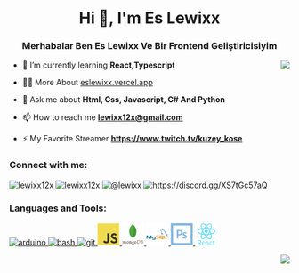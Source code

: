 <h1 align="center">Hi 👋, I'm Es Lewixx</h1>
<h3 align="center">Merhabalar Ben Es Lewixx Ve Bir Frontend Geliştiricisiyim</h3>

<img align="right" height="150" src="https://user-images.githubusercontent.com/5679180/79618120-0daffb80-80be-11ea-819e-d2b0fa904d07.gif"/>


- 🌱 I’m currently learning **React,Typescript**

- 👨‍💻 More About [eslewixx.vercel.app](eslewixx.vercel.app)

- 💬 Ask me about **Html, Css, Javascript, C# And Python**

- 📫 How to reach me **lewixx12x@gmail.com**

- ⚡ My Favorite Streamer **https://www.twitch.tv/kuzey_kose**

<h3 align="left">Connect with me:</h3>
<p align="left">
<a href="https://twitter.com/lewixx12x" target="blank"><img align="center" src="https://raw.githubusercontent.com/rahuldkjain/github-profile-readme-generator/master/src/images/icons/Social/twitter.svg" alt="lewixx12x" height="30" width="40" /></a>
<a href="https://instagram.com/lewixx12x" target="blank"><img align="center" src="https://raw.githubusercontent.com/rahuldkjain/github-profile-readme-generator/master/src/images/icons/Social/instagram.svg" alt="lewixx12x" height="30" width="40" /></a>
<a href="https://www.youtube.com/c/@lewixx" target="blank"><img align="center" src="https://raw.githubusercontent.com/rahuldkjain/github-profile-readme-generator/master/src/images/icons/Social/youtube.svg" alt="@lewixx" height="30" width="40" /></a>
<a href="https://discord.gg/https://discord.gg/XS7tGc57aQ" target="blank"><img align="center" src="https://raw.githubusercontent.com/rahuldkjain/github-profile-readme-generator/master/src/images/icons/Social/discord.svg" alt="https://discord.gg/XS7tGc57aQ" height="30" width="40" /></a>
</p>

<h3 align="left">Languages and Tools:</h3>
<p align="left"> <a href="https://www.arduino.cc/" target="_blank" rel="noreferrer"> <img src="https://cdn.worldvectorlogo.com/logos/arduino-1.svg" alt="arduino" width="40" height="40"/> </a> <a href="https://www.gnu.org/software/bash/" target="_blank" rel="noreferrer"> <img src="https://www.vectorlogo.zone/logos/gnu_bash/gnu_bash-icon.svg" alt="bash" width="40" height="40"/> </a> <a href="https://git-scm.com/" target="_blank" rel="noreferrer"> <img src="https://www.vectorlogo.zone/logos/git-scm/git-scm-icon.svg" alt="git" width="40" height="40"/> </a> <a href="https://developer.mozilla.org/en-US/docs/Web/JavaScript" target="_blank" rel="noreferrer"> <img src="https://raw.githubusercontent.com/devicons/devicon/master/icons/javascript/javascript-original.svg" alt="javascript" width="40" height="40"/> </a> <a href="https://www.mongodb.com/" target="_blank" rel="noreferrer"> <img src="https://raw.githubusercontent.com/devicons/devicon/master/icons/mongodb/mongodb-original-wordmark.svg" alt="mongodb" width="40" height="40"/> </a> <a href="https://www.mysql.com/" target="_blank" rel="noreferrer"> <img src="https://raw.githubusercontent.com/devicons/devicon/master/icons/mysql/mysql-original-wordmark.svg" alt="mysql" width="40" height="40"/> </a> <a href="https://www.photoshop.com/en" target="_blank" rel="noreferrer"> <img src="https://raw.githubusercontent.com/devicons/devicon/master/icons/photoshop/photoshop-line.svg" alt="photoshop" width="40" height="40"/> </a> <a href="https://reactjs.org/" target="_blank" rel="noreferrer"> <img src="https://raw.githubusercontent.com/devicons/devicon/master/icons/react/react-original-wordmark.svg" alt="react" width="40" height="40"/> </a> </p>
<img align="right" src="https://count.getloli.com/get/@:vante-xyz?theme=asoul"/>
